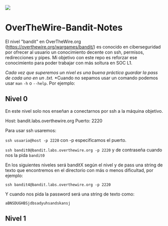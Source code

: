 ![](https://github.com/david-garcia-sec/OverTheWire-Bandit-Notes/blob/7ddd862895a1d0ea244b3cfb1ba19400418d0652/images/otw-bandit.jpg)
# OverTheWire-Bandit-Notes
El nivel "bandit" en OverTheWire.org (https://overthewire.org/wargames/bandit/) es conocido en ciberseguridad por ofrecer al usuario un conocimiento decente con ssh, permisos, redirecciones y pipes. Mi objetivo con este repo es reforzar ese conocimiento para poder trabajar con más soltura en SOC L1.

*Cada vez que superemos un nivel es una buena práctica guardar la pass de cada uno en un .txt.*
*Cuando no sepamos usar un comando podemos usar ``man`` ``-h`` o ``--help``.
Por ejemplo:

## Nivel 0
En este nivel solo nos enseñan a conectarnos por ssh a la máquina objetivo.

Host: bandit.labs.overthewire.org
Puerto: 2220

Para usar ssh usaremos:

``ssh usuario@host -p 2220`` con -p especificamos el puerto.

``ssh bandit0@bandit.labs.overthewire.org -p 2220`` y de contraseña cuando nos la pida ``bandit0``


En los siguientes niveles será banditX según el nivel y de pass una string de texto que encontremos en el directorio con más o menos dificultad, por ejemplo:

``ssh bandit4@bandit.labs.overthewire.org -p 2220``

Y cuando nos pida la password será una string de texto como:

``aBNSDUGHBSjdbsadyuhsandskansj``

## Nivel 1

